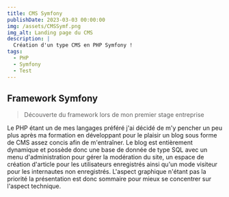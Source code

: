 ```yaml
---
title: CMS Symfony  
publishDate: 2023-03-03 00:00:00
img: /assets/CMSSymf.png
img_alt: Landing page du CMS
description: |
  Création d'un type CMS en PHP Symfony !
tags:
  - PHP
  - Symfony
  - Test
---
```


## Framework Symfony

> Découverte du framework lors de mon premier stage entreprise 

Le PHP étant un de mes langages préféré j'ai décidé de m'y pencher un peu plus après ma formation en 
développant pour le plaisir un blog sous forme de CMS assez concis afin de m'entraîner. Le blog est entièrement dynamique et possède donc 
une base de donnée de type SQL avec un menu d'administration pour gérer la modération du site, un espace de création d'article pour les 
utilisateurs enregistrés ainsi qu'un mode visiteur pour les internautes non enregistrés. L'aspect graphique n'étant pas la priorité 
la présentation est donc sommaire pour mieux se concentrer sur l'aspect technique.

<!-- ### Level-three heading

Ultrices tincidunt arcu non sodales neque sodales ut. Sed enim ut sem viverra aliquet eget sit amet. Lacus luctus accumsan tortor posuere ac ut consequat semper viverra. Viverra accumsan in nisl nisi scelerisque eu ultrices. In massa tempor nec feugiat nisl pretium fusce.

### Level-three heading

Sed pulvinar porttitor mi in ultricies. Etiam non dolor gravida eros pulvinar pellentesque et dictum ex. Proin eu ornare ligula, sed condimentum dui. Vivamus tincidunt tellus mi, sed semper ipsum pharetra a. Suspendisse sollicitudin at sapien nec volutpat. Etiam justo urna, laoreet ac lacus sed, ultricies facilisis dolor. Integer posuere, metus vel viverra gravida, risus elit ornare magna, id feugiat erat risus ullamcorper libero. Proin vitae diam auctor, laoreet lorem vitae, varius tellus.

Aenean pretium purus augue, ut bibendum erat convallis quis. Cras condimentum quis velit ac mollis. Suspendisse non purus fringilla, venenatis nisl porta, finibus odio. Curabitur aliquet metus faucibus libero interdum euismod. Morbi sed magna nisl. Morbi odio nibh, facilisis vel sapien eu, tempus tincidunt erat. Nullam erat velit, sagittis at purus quis, tristique scelerisque tortor. Pellentesque lacinia tortor id est aliquam viverra. Vestibulum et diam ac ipsum mollis fringilla.

#### Level-four heading

- We noted this
- And also this other point -->
